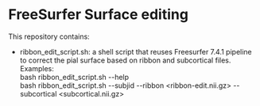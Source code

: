 # FreeSurfer Surface editing
This repository contains:
- ribbon_edit_script.sh: a shell script that reuses Freesurfer 7.4.1 pipeline to correct the pial surface based on ribbon and subcortical files.  \
  Examples:  \
  bash ribbon_edit_script.sh --help  \
  bash ribbon_edit_script.sh --subjid <subjid> --ribbon <ribbon-edit.nii.gz> --subcortical <subcortical.nii.gz>
